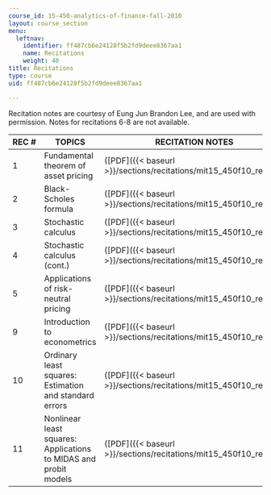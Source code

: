 ```yaml
---
course_id: 15-450-analytics-of-finance-fall-2010
layout: course_section
menu:
  leftnav:
    identifier: ff487cb6e24128f5b2fd9deee8367aa1
    name: Recitations
    weight: 40
title: Recitations
type: course
uid: ff487cb6e24128f5b2fd9deee8367aa1

---
```


Recitation notes are courtesy of Eung Jun Brandon Lee, and are used with permission. Notes for recitations 6-8 are not available.

| REC # | TOPICS | RECITATION NOTES |
| --- | --- | --- |
| 1 | Fundamental theorem of asset pricing | ([PDF]({{< baseurl >}}/sections/recitations/mit15_450f10_rec01)) |
| 2 | Black-Scholes formula | ([PDF]({{< baseurl >}}/sections/recitations/mit15_450f10_rec02)) |
| 3 | Stochastic calculus | ([PDF]({{< baseurl >}}/sections/recitations/mit15_450f10_rec03)) |
| 4 | Stochastic calculus (cont.) | ([PDF]({{< baseurl >}}/sections/recitations/mit15_450f10_rec04)) |
| 5 | Applications of risk-neutral pricing | ([PDF]({{< baseurl >}}/sections/recitations/mit15_450f10_rec05)) |
| 9 | Introduction to econometrics | ([PDF]({{< baseurl >}}/sections/recitations/mit15_450f10_rec09)) |
| 10 | Ordinary least squares: Estimation and standard errors | ([PDF]({{< baseurl >}}/sections/recitations/mit15_450f10_rec10)) |
| 11 | Nonlinear least squares: Applications to MIDAS and probit models | ([PDF]({{< baseurl >}}/sections/recitations/mit15_450f10_rec11))